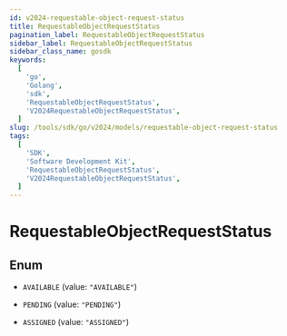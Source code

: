 ```yaml
---
id: v2024-requestable-object-request-status
title: RequestableObjectRequestStatus
pagination_label: RequestableObjectRequestStatus
sidebar_label: RequestableObjectRequestStatus
sidebar_class_name: gosdk
keywords:
  [
    'go',
    'Golang',
    'sdk',
    'RequestableObjectRequestStatus',
    'V2024RequestableObjectRequestStatus',
  ]
slug: /tools/sdk/go/v2024/models/requestable-object-request-status
tags:
  [
    'SDK',
    'Software Development Kit',
    'RequestableObjectRequestStatus',
    'V2024RequestableObjectRequestStatus',
  ]
---
```


# RequestableObjectRequestStatus

## Enum

- `AVAILABLE` (value: `"AVAILABLE"`)

- `PENDING` (value: `"PENDING"`)

- `ASSIGNED` (value: `"ASSIGNED"`)
